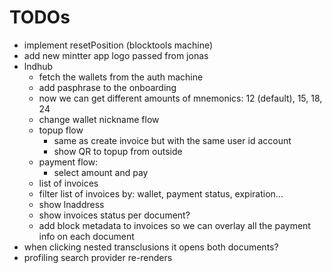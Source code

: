 # TODOs

- implement resetPosition (blocktools machine)
- add new mintter app logo passed from jonas
- lndhub
  - fetch the wallets from the auth machine
  - add pasphrase to the onboarding
  - now we can get different amounts of mnemonics: 12 (default), 15, 18, 24
  - change wallet nickname flow
  - topup flow
    - same as create invoice but with the same user id account
    - show QR to topup from outside
  - payment flow:
    - select amount and pay
  - list of invoices
  - filter list of invoices by: wallet, payment status, expiration...
  - show lnaddress
  - show invoices status per document?
  - add block metadata to invoices so we can overlay all the payment info on each document
- when clicking nested transclusions it opens both documents?
- profiling search provider re-renders
